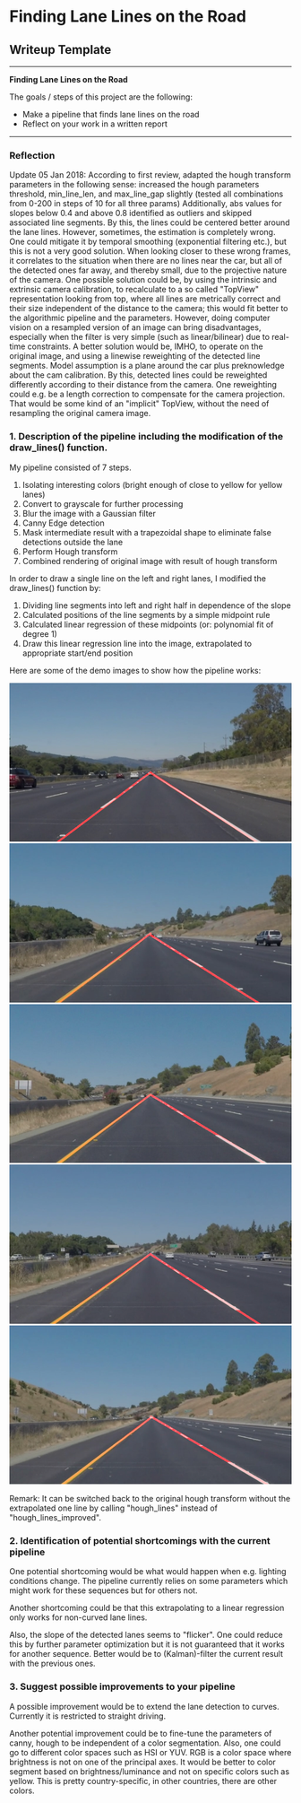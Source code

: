 # **Finding Lane Lines on the Road** 

## Writeup Template


---

**Finding Lane Lines on the Road**

The goals / steps of this project are the following:<br>
 * Make a pipeline that finds lane lines on the road<br>
 * Reflect on your work in a written report


[//]: # (Image References)

[image1]: ./test_images_output/solidWhiteCurve.jpg "Grayscale"
[image2]: ./test_images_output/solidWhiteRight.jpg "Grayscale"
[image3]: ./test_images_output/solidYellowCurve.jpg "Grayscale"
[image4]: ./test_images_output/solidYellowCurve2.jpg "Grayscale"
[image5]: ./test_images_output/solidYellowLeft.jpg "Grayscale"
[image6]: ./test_images_output/whiteCarLaneSwitch.jpg "Grayscale"

---

### Reflection

Update 05 Jan 2018: According to first review, adapted the hough transform parameters in the following sense:
increased the hough parameters threshold, min_line_len, and max_line_gap slightly (tested all combinations from 0-200 in steps of 10 for all three params)
Additionally, abs values for slopes below 0.4 and above 0.8 identified as outliers and skipped associated line segments.
By this, the lines could be centered better around the lane lines. However, sometimes, the estimation is completely wrong. One could mitigate it by temporal smoothing (exponential filtering etc.), but this is not a very good solution.
When looking closer to these wrong frames, it correlates to the situation when there are no lines near the car, but all of the detected ones far away, and thereby small, due to the projective nature of the camera.
One possible solution could be, by using the intrinsic and extrinsic camera calibration, to recalculate to a so called "TopView" representation looking from top, where all lines are metrically correct and their size independent of the distance to the camera; this would fit better to the algorithmic pipeline and the parameters. However, doing computer vision on a resampled version of an image can bring disadvantages, especially when the filter is very simple (such as linear/bilinear) due to real-time constraints.
A better solution would be, IMHO, to operate on the original image, and using a linewise reweighting of the detected line segments. Model assumption is a plane around the car plus preknowledge about the cam calibration. By this, detected lines could be reweighted differently according to their distance from the camera. One reweighting could e.g. be a length correction to compensate for the camera projection. That would be some kind of an "implicit" TopView, without the need of resampling the original camera image.


### 1. Description of the pipeline including the modification of the draw_lines() function.

My pipeline consisted of 7 steps. 

1. Isolating interesting colors (bright enough of close to yellow for yellow lanes)
2. Convert to grayscale for further processing
3. Blur the image with a Gaussian filter
4. Canny Edge detection
5. Mask intermediate result with a trapezoidal shape to eliminate false detections outside the lane
6. Perform Hough transform
7. Combined rendering of original image with result of hough transform

In order to draw a single line on the left and right lanes, I modified the draw_lines() function by:

1. Dividing line segments into left and right half in dependence of the slope
2. Calculated positions of the line segments by a simple midpoint rule
3. Calculated linear regression of these midpoints (or: polynomial fit of degree 1)
4. Draw this linear regression line into the image, extrapolated to appropriate start/end position

Here are some of the demo images to show how the pipeline works:

![alt text][image2]
![alt text][image3]
![alt text][image4]
![alt text][image5]
![alt text][image6]

Remark: It can be switched back to the original hough transform without the extrapolated one line by calling "hough_lines" instead of "hough_lines_improved".

### 2. Identification of potential shortcomings with the current pipeline

One potential shortcoming would be what would happen when e.g. lighting conditions change. The pipeline currently relies on some parameters which might work for these sequences but for others not.

Another shortcoming could be that this extrapolating to a linear regression only works for non-curved lane lines.

Also, the slope of the detected lanes seems to "flicker". One could reduce this by further parameter optimization but it is not guaranteed that it works for another sequence. Better would be to (Kalman)-filter the current result with the previous ones.


### 3. Suggest possible improvements to your pipeline

A possible improvement would be to extend the lane detection to curves. Currently it is restricted to straight driving.

Another potential improvement could be to fine-tune the parameters of canny, hough to be independent of a color segmentation. Also, one could go to different color spaces such as HSI or YUV. RGB is a color space where brightness is not on one of the principal axes. It would be better to color segment based on brightness/luminance and not on specific colors such as yellow. This is pretty country-specific, in other countries, there are other colors.
